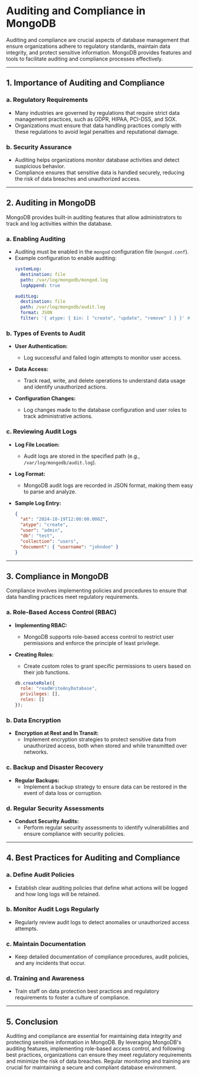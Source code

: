 # **Auditing and Compliance in MongoDB**

Auditing and compliance are crucial aspects of database management that ensure organizations adhere to regulatory standards, maintain data integrity, and protect sensitive information. MongoDB provides features and tools to facilitate auditing and compliance processes effectively.

---

## **1. Importance of Auditing and Compliance**

### **a. Regulatory Requirements**

- Many industries are governed by regulations that require strict data management practices, such as GDPR, HIPAA, PCI-DSS, and SOX.
- Organizations must ensure that data handling practices comply with these regulations to avoid legal penalties and reputational damage.

### **b. Security Assurance**

- Auditing helps organizations monitor database activities and detect suspicious behavior.
- Compliance ensures that sensitive data is handled securely, reducing the risk of data breaches and unauthorized access.

---

## **2. Auditing in MongoDB**

MongoDB provides built-in auditing features that allow administrators to track and log activities within the database.

### **a. Enabling Auditing**

- Auditing must be enabled in the `mongod` configuration file (`mongod.conf`).
- Example configuration to enable auditing:
  ```yaml
  systemLog:
    destination: file
    path: /var/log/mongodb/mongod.log
    logAppend: true

  auditLog:
    destination: file
    path: /var/log/mongodb/audit.log
    format: JSON
    filter: '{ atype: { $in: [ "create", "update", "remove" ] } }' # Filter specific actions
  ```

### **b. Types of Events to Audit**

- **User Authentication:**
  - Log successful and failed login attempts to monitor user access.
  
- **Data Access:**
  - Track read, write, and delete operations to understand data usage and identify unauthorized actions.
  
- **Configuration Changes:**
  - Log changes made to the database configuration and user roles to track administrative actions.

### **c. Reviewing Audit Logs**

- **Log File Location:**
  - Audit logs are stored in the specified path (e.g., `/var/log/mongodb/audit.log`).
  
- **Log Format:**
  - MongoDB audit logs are recorded in JSON format, making them easy to parse and analyze.

- **Sample Log Entry:**
  ```json
  {
    "at": "2024-10-19T12:00:00.000Z",
    "atype": "create",
    "user": "admin",
    "db": "test",
    "collection": "users",
    "document": { "username": "johndoe" }
  }
  ```

---

## **3. Compliance in MongoDB**

Compliance involves implementing policies and procedures to ensure that data handling practices meet regulatory requirements.

### **a. Role-Based Access Control (RBAC)**

- **Implementing RBAC:**
  - MongoDB supports role-based access control to restrict user permissions and enforce the principle of least privilege.
  
- **Creating Roles:**
  - Create custom roles to grant specific permissions to users based on their job functions.

  ```javascript
  db.createRole({
    role: "readWriteAnyDatabase",
    privileges: [],
    roles: []
  });
  ```

### **b. Data Encryption**

- **Encryption at Rest and In Transit:**
  - Implement encryption strategies to protect sensitive data from unauthorized access, both when stored and while transmitted over networks.

### **c. Backup and Disaster Recovery**

- **Regular Backups:**
  - Implement a backup strategy to ensure data can be restored in the event of data loss or corruption.

### **d. Regular Security Assessments**

- **Conduct Security Audits:**
  - Perform regular security assessments to identify vulnerabilities and ensure compliance with security policies.

---

## **4. Best Practices for Auditing and Compliance**

### **a. Define Audit Policies**

- Establish clear auditing policies that define what actions will be logged and how long logs will be retained.

### **b. Monitor Audit Logs Regularly**

- Regularly review audit logs to detect anomalies or unauthorized access attempts.

### **c. Maintain Documentation**

- Keep detailed documentation of compliance procedures, audit policies, and any incidents that occur.

### **d. Training and Awareness**

- Train staff on data protection best practices and regulatory requirements to foster a culture of compliance.

---

## **5. Conclusion**

Auditing and compliance are essential for maintaining data integrity and protecting sensitive information in MongoDB. By leveraging MongoDB's auditing features, implementing role-based access control, and following best practices, organizations can ensure they meet regulatory requirements and minimize the risk of data breaches. Regular monitoring and training are crucial for maintaining a secure and compliant database environment.
